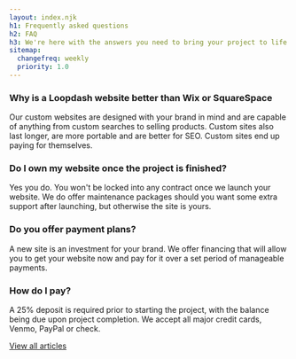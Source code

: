 ```yaml
---
layout: index.njk
h1: Frequently asked questions
h2: FAQ
h3: We're here with the answers you need to bring your project to life
sitemap:
  changefreq: weekly
  priority: 1.0
---
```


<h3 class="text-lg font-semibold">Why is a Loopdash website better than Wix or SquareSpace</h3>
<p class="text-base mb-5">Our custom websites are designed with your brand in mind and are capable of anything from custom searches to selling products. Custom sites also last longer, are more portable and are better for SEO. Custom sites end up paying for themselves.</p>

<h3 class="text-lg font-semibold">Do I own my website once the project is finished?</h3>
<p class="text-base mb-5">Yes you do. You won't be locked into any contract once we launch your website. We do offer maintenance packages should you want some extra support after launching, but otherwise the site is yours.</p>

<h3 class="text-lg font-semibold">Do you offer payment plans?</h3>
<p class="text-base mb-5">A new site is an investment for your brand. We offer financing that will allow you to get your website now and pay for it over a set period of manageable payments.</p>

<h3 class="text-lg font-semibold">How do I pay?</h3>
<p class="text-base mb-5">A 25% deposit is required prior to starting the project, with the balance being due upon project completion. We accept all major credit cards, Venmo, PayPal or check.</p>
<a href='/contact' class="button">
  <span class="button-label">
      View all articles
  </span>
</a>
